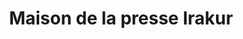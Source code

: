---
title: "Maison de la presse Irakur"
url: /ascain/maison-de-la-presse-irakur/
shop: marchand de journaux
---